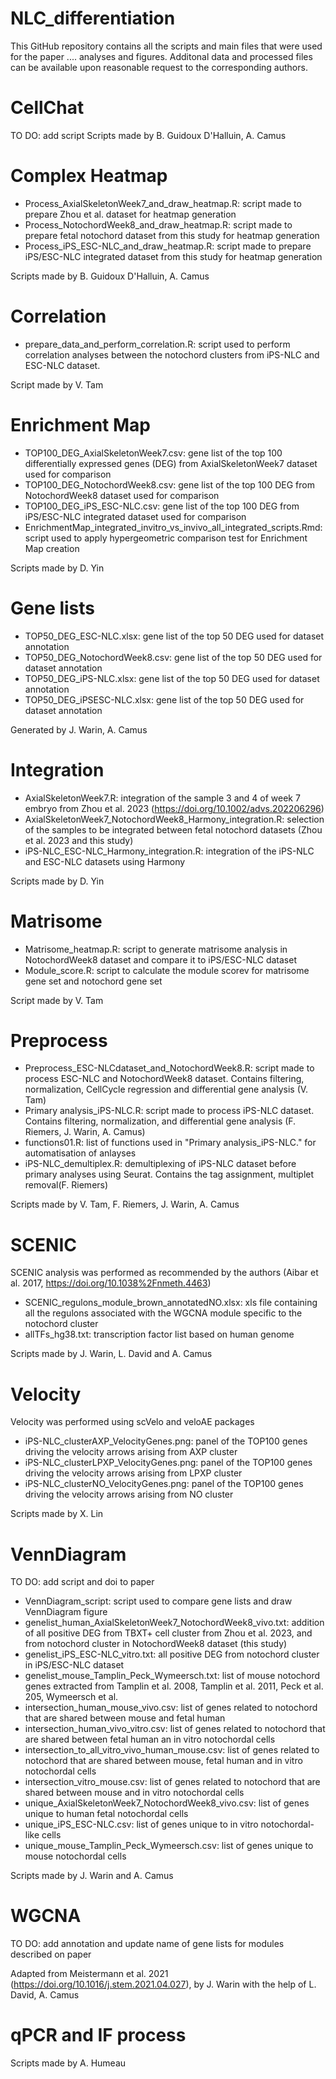 # NLC_differentiation

This GitHub repository contains all the scripts and main files that were used for the paper .... analyses and figures. Additonal data and processed files can be available upon reasonable request to the corresponding authors.

# CellChat

TO DO: add script
Scripts made by B. Guidoux D'Halluin, A. Camus

# Complex Heatmap
- Process_AxialSkeletonWeek7_and_draw_heatmap.R: script made to prepare Zhou et al. dataset for heatmap generation
- Process_NotochordWeek8_and_draw_heatmap.R: script made to prepare fetal notochord dataset from this study for heatmap generation
- Process_iPS_ESC-NLC_and_draw_heatmap.R: script made to prepare iPS/ESC-NLC integrated dataset from this study for heatmap generation
  
Scripts made by B. Guidoux D'Halluin, A. Camus

# Correlation
- prepare_data_and_perform_correlation.R: script used to perform correlation analyses between the notochord clusters from iPS-NLC and ESC-NLC dataset.

Script made by V. Tam

# Enrichment Map
- TOP100_DEG_AxialSkeletonWeek7.csv: gene list of the top 100 differentially expressed genes (DEG) from AxialSkeletonWeek7 dataset used for comparison
- TOP100_DEG_NotochordWeek8.csv: gene list of the top 100 DEG from NotochordWeek8 dataset used for comparison
- TOP100_DEG_iPS_ESC-NLC.csv: gene list of the top 100 DEG from iPS/ESC-NLC integrated dataset used for comparison
- EnrichmentMap_integrated_invitro_vs_invivo_all_integrated_scripts.Rmd: script used to apply hypergeometric comparison test for Enrichment Map creation

Scripts made by D. Yin

# Gene lists
- TOP50_DEG_ESC-NLC.xlsx: gene list of the top 50 DEG used for dataset annotation
- TOP50_DEG_NotochordWeek8.csv: gene list of the top 50 DEG used for dataset annotation
- TOP50_DEG_iPS-NLC.xlsx: gene list of the top 50 DEG used for dataset annotation
- TOP50_DEG_iPSESC-NLC.xlsx: gene list of the top 50 DEG used for dataset annotation
  
Generated by J. Warin, A. Camus
# Integration
- AxialSkeletonWeek7.R: integration of the sample 3 and 4 of week 7 embryo from Zhou et al. 2023 (https://doi.org/10.1002/advs.202206296)
- AxialSkeletonWeek7_NotochordWeek8_Harmony_integration.R: selection of the samples to be integrated between fetal notochord datasets (Zhou et al. 2023 and this study)
- iPS-NLC_ESC-NLC_Harmony_integration.R: integration of the iPS-NLC and ESC-NLC datasets using Harmony
  
Scripts made by D. Yin
# Matrisome
- Matrisome_heatmap.R: script to generate matrisome analysis in NotochordWeek8 dataset and compare it to iPS/ESC-NLC dataset
- Module_score.R: script to calculate the module scorev for matrisome gene set and notochord gene set
  
Script made by V. Tam
# Preprocess
- Preprocess_ESC-NLCdataset_and_NotochordWeek8.R: script made to process ESC-NLC and NotochordWeek8 dataset. Contains filtering, normalization, CellCycle regression and differential gene analysis (V. Tam)
- Primary analysis_iPS-NLC.R: script made to process iPS-NLC dataset. Contains filtering, normalization, and differential gene analysis (F. Riemers, J. Warin, A. Camus)
- functions01.R: list of functions used in "Primary analysis_iPS-NLC." for automatisation of anlayses
- iPS-NLC_demultiplex.R: demultiplexing of iPS-NLC dataset before primary analyses using Seurat. Contains the tag assignment, multiplet removal(F. Riemers)
  
Scripts made by V. Tam, F. Riemers, J. Warin, A. Camus
# SCENIC
SCENIC analysis was performed as recommended by the authors (Aibar et al. 2017, https://doi.org/10.1038%2Fnmeth.4463)

- SCENIC_regulons_module_brown_annotatedNO.xlsx: xls file containing all the regulons associated with the WGCNA module specific to the notochord cluster
- allTFs_hg38.txt: transcription factor list based on human genome
  
Scripts made by J. Warin, L. David and A. Camus
# Velocity
Velocity was performed using scVelo and veloAE packages

- iPS-NLC_clusterAXP_VelocityGenes.png: panel of the TOP100 genes driving the velocity arrows arising from AXP cluster
- iPS-NLC_clusterLPXP_VelocityGenes.png: panel of the TOP100 genes driving the velocity arrows arising from LPXP cluster
- iPS-NLC_clusterNO_VelocityGenes.png: panel of the TOP100 genes driving the velocity arrows arising from NO cluster
  
Scripts made by X. Lin
# VennDiagram
TO DO: add script and doi to paper
- VennDiagram_script: script used to compare gene lists and draw VennDiagram figure
- genelist_human_AxialSkeletonWeek7_NotochordWeek8_vivo.txt: addition of all positive DEG from TBXT+ cell cluster from Zhou et al. 2023, and from notochord cluster in NotochordWeek8 dataset (this study)
- genelist_iPS_ESC-NLC_vitro.txt: all positive DEG from notochord cluster in iPS/ESC-NLC dataset
- genelist_mouse_Tamplin_Peck_Wymeersch.txt: list of mouse notochord genes extracted from Tamplin et al. 2008, Tamplin et al. 2011, Peck et al. 205, Wymeersch et al. 
- intersection_human_mouse_vivo.csv: list of genes related to notochord that are shared between mouse and fetal human
- intersection_human_vivo_vitro.csv: list of genes related to notochord that are shared between fetal human an in vitro notochordal cells
- intersection_to_all_vitro_vivo_human_mouse.csv: list of genes related to notochord that are shared between mouse, fetal human and in vitro notochordal cells
- intersection_vitro_mouse.csv: list of genes related to notochord that are shared between mouse and in vitro notochordal cells
- unique_AxialSkeletonWeek7_NotochordWeek8_vivo.csv: list of genes unique to human fetal notochordal cells
- unique_iPS_ESC-NLC.csv: list of genes unique to in vitro notochordal-like cells
- unique_mouse_Tamplin_Peck_Wymeersch.csv: list of genes unique to mouse notochordal cells
  
Scripts made by J. Warin and A. Camus
# WGCNA
TO DO: add annotation and update name of gene lists for modules described on paper

Adapted from Meistermann et al. 2021 (https://doi.org/10.1016/j.stem.2021.04.027), by J. Warin with the help of L. David, A. Camus
# qPCR and IF process
Scripts made by A. Humeau
